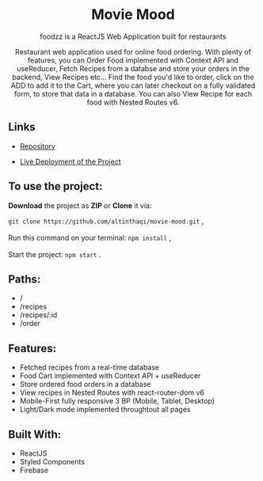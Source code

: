 <h1 align="center">Movie Mood</h1>

<p align="center">foodzz is a ReactJS Web Application built for restaurants</p>
<p align="center">Restaurant web application used for online food ordering. With plenty of features, you can Order Food implemented with Context API and useReducer, Fetch Recipes from a databse and store your orders in the backend, View Recipes etc... Find the food you'd like to order, click on the ADD to add it to the Cart, where you can later checkout on a fully validated form, to store that data in a database. You can also View Recipe for each food with Nested Routes v6.</p>

## Links

- [Repository](https://github.com/altinthaqi/foodzz "foodzz Repo")

- [Live Deployment of the Project](https://foodzz.altinthaci.com "Live View")

## To use the project:

**Download** the project as **ZIP** or **Clone** it via:

`git clone https://github.com/altinthaqi/movie-mood.git` ,
<br/><br/>
Run this command on your terminal: `npm install` ,
<br/><br/>
Start the project: `npm start` .

## Paths:

- /
- /recipes
- /recipes/:id
- /order

## Features:

- Fetched recipes from a real-time database
- Food Cart implemented with Context API + useReducer
- Store ordered food orders in a database
- View recipes in Nested Routes with react-router-dom v6
- Mobile-First fully responsive 3 BP (Mobile, Tablet, Desktop)
- Light/Dark mode implemented throughtout all pages

## Built With:

- ReactJS
- Styled Components
- Firebase
